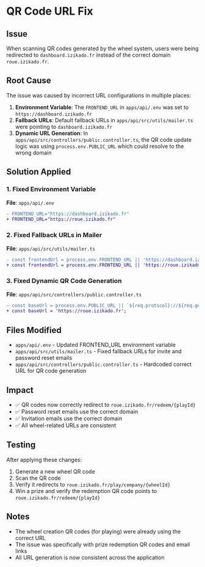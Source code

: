 # QR Code URL Fix

## Issue
When scanning QR codes generated by the wheel system, users were being redirected to `dashboard.izikado.fr` instead of the correct domain `roue.izikado.fr`.

## Root Cause
The issue was caused by incorrect URL configurations in multiple places:

1. **Environment Variable**: The `FRONTEND_URL` in `apps/api/.env` was set to `https://dashboard.izikado.fr`
2. **Fallback URLs**: Default fallback URLs in `apps/api/src/utils/mailer.ts` were pointing to `dashboard.izikado.fr`
3. **Dynamic URL Generation**: In `apps/api/src/controllers/public.controller.ts`, the QR code update logic was using `process.env.PUBLIC_URL` which could resolve to the wrong domain

## Solution Applied

### 1. Fixed Environment Variable
**File**: `apps/api/.env`
```diff
- FRONTEND_URL="https://dashboard.izikado.fr"
+ FRONTEND_URL="https://roue.izikado.fr"
```

### 2. Fixed Fallback URLs in Mailer
**File**: `apps/api/src/utils/mailer.ts`
```diff
- const frontendUrl = process.env.FRONTEND_URL || 'https://dashboard.izikado.fr';
+ const frontendUrl = process.env.FRONTEND_URL || 'https://roue.izikado.fr';
```

### 3. Fixed Dynamic QR Code Generation
**File**: `apps/api/src/controllers/public.controller.ts`
```diff
- const baseUrl = process.env.PUBLIC_URL || `${req.protocol}://${req.get('host')}`;
+ const baseUrl = 'https://roue.izikado.fr';
```

## Files Modified
- `apps/api/.env` - Updated FRONTEND_URL environment variable
- `apps/api/src/utils/mailer.ts` - Fixed fallback URLs for invite and password reset emails
- `apps/api/src/controllers/public.controller.ts` - Hardcoded correct URL for QR code generation

## Impact
- ✅ QR codes now correctly redirect to `roue.izikado.fr/redeem/{playId}`
- ✅ Password reset emails use the correct domain
- ✅ Invitation emails use the correct domain
- ✅ All wheel-related URLs are consistent

## Testing
After applying these changes:
1. Generate a new wheel QR code
2. Scan the QR code
3. Verify it redirects to `roue.izikado.fr/play/company/{wheelId}`
4. Win a prize and verify the redemption QR code points to `roue.izikado.fr/redeem/{playId}`

## Notes
- The wheel creation QR codes (for playing) were already using the correct URL
- The issue was specifically with prize redemption QR codes and email links
- All URL generation is now consistent across the application 